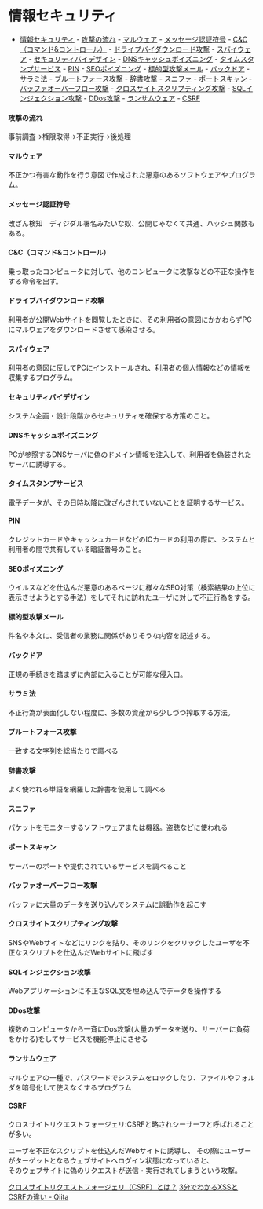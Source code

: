 # 情報セキュリティ

- [情報セキュリティ](#情報セキュリティ)
      - [攻撃の流れ](#攻撃の流れ)
      - [マルウェア](#マルウェア)
      - [メッセージ認証符号](#メッセージ認証符号)
      - [C&C（コマンド&コントロール）](#ccコマンドコントロール)
      - [ドライブバイダウンロード攻撃](#ドライブバイダウンロード攻撃)
      - [スパイウェア](#スパイウェア)
      - [セキュリティバイデザイン](#セキュリティバイデザイン)
      - [DNSキャッシュポイズニング](#dnsキャッシュポイズニング)
      - [タイムスタンプサービス](#タイムスタンプサービス)
      - [PIN](#pin)
      - [SEOポイズニング](#seoポイズニング)
      - [標的型攻撃メール](#標的型攻撃メール)
      - [バックドア](#バックドア)
      - [サラミ法](#サラミ法)
      - [ブルートフォース攻撃](#ブルートフォース攻撃)
      - [辞書攻撃](#辞書攻撃)
      - [スニファ](#スニファ)
      - [ポートスキャン](#ポートスキャン)
      - [バッファオーバーフロー攻撃](#バッファオーバーフロー攻撃)
      - [クロスサイトスクリプティング攻撃](#クロスサイトスクリプティング攻撃)
      - [SQLインジェクション攻撃](#sqlインジェクション攻撃)
      - [DDos攻撃](#ddos攻撃)
      - [ランサムウェア](#ランサムウェア)
      - [CSRF](#csrf)

#### 攻撃の流れ
事前調査→権限取得→不正実行→後処理

#### マルウェア
不正かつ有害な動作を行う意図で作成された悪意のあるソフトウェアやプログラム。

#### メッセージ認証符号
改ざん検知　ディジダル署名みたいな奴、公開じゃなくて共通、ハッシュ関数もある。

#### C&C（コマンド&コントロール）
乗っ取ったコンピュータに対して、他のコンピュータに攻撃などの不正な操作をする命令を出す。

#### ドライブバイダウンロード攻撃
利用者が公開Webサイトを閲覧したときに、その利用者の意図にかかわらずPCにマルウェアをダウンロードさせて感染させる。

#### スパイウェア
利用者の意図に反してPCにインストールされ、利用者の個人情報などの情報を収集するプログラム。

#### セキュリティバイデザイン
システム企画・設計段階からセキュリティを確保する方策のこと。

#### DNSキャッシュポイズニング
PCが参照するDNSサーバに偽のドメイン情報を注入して、利用者を偽装されたサーバに誘導する。

#### タイムスタンプサービス
電子データが、その日時以降に改ざんされていないことを証明するサービス。

#### PIN
クレジットカードやキャッシュカードなどのICカードの利用の際に、システムと
利用者の間で共有している暗証番号のこと。

#### SEOポイズニング
ウイルスなどを仕込んだ悪意のあるページに様々なSEO対策（検索結果の上位に
表示させようとする手法）をしてそれに訪れたユーザに対して不正行為をする。

#### 標的型攻撃メール
件名や本文に、受信者の業務に関係がありそうな内容を記述する。

#### バックドア
正規の手続きを踏まずに内部に入ることが可能な侵入口。

#### サラミ法
不正行為が表面化しない程度に、多数の資産から少しづつ搾取する方法。

#### ブルートフォース攻撃
一致する文字列を総当たりで調べる

#### 辞書攻撃
よく使われる単語を網羅した辞書を使用して調べる

#### スニファ
パケットをモニターするソフトウェアまたは機器。盗聴などに使われる

#### ポートスキャン
サーバーのポートや提供されているサービスを調べること

#### バッファオーバーフロー攻撃
バッファに大量のデータを送り込んでシステムに誤動作を起こす

#### クロスサイトスクリプティング攻撃
SNSやWebサイトなどにリンクを貼り、そのリンクをクリックしたユーザを不正なスクリプトを仕込んだWebサイトに飛ばす

#### SQLインジェクション攻撃
Webアプリケーションに不正なSQL文を埋め込んでデータを操作する

#### DDos攻撃
複数のコンピュータから一斉にDos攻撃(大量のデータを送り、サーバーに負荷をかける)をしてサービスを機能停止にさせる

#### ランサムウェア
マルウェアの一種で、パスワードでシステムをロックしたり、ファイルやフォルダを暗号化して使えなくするプログラム

#### CSRF
クロスサイトリクエストフォージェリ:CSRFと略されシーサーフと呼ばれることが多い。

ユーザを不正なスクリプトを仕込んだWebサイトに誘導し、
その際にユーザーがターゲットとなるウェブサイトへログイン状態になっていると、  
そのウェブサイトに偽のリクエストが送信・実行されてしまうという攻撃。

[クロスサイトリクエストフォージェリ（CSRF）とは？](https://siteguard.jp-secure.com/blog/what-is-csrf)
[3分でわかるXSSとCSRFの違い \- Qiita](https://qiita.com/wanko5296/items/142b5b82485b0196a2da)